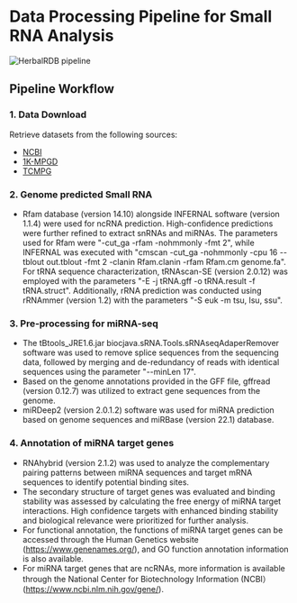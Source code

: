 # Data Processing Pipeline for Small RNA Analysis

![HerbalRDB pipeline](https://github.com/user-attachments/assets/872d0a6d-3fbe-4809-aee0-8b86bc6b8e47)


## Pipeline Workflow

### 1. Data Download

Retrieve datasets from the following sources:
- [NCBI](https://www.ncbi.nlm.nih.gov/)
- [1K-MPGD](http://www.herbgenome.com/)
- [TCMPG](https://cbcb.cdutcm.edu.cn/TCMPG/)

### 2. Genome predicted Small RNA

-  Rfam database (version 14.10) alongside INFERNAL software (version 1.1.4) were used for ncRNA prediction. High-confidence predictions were further refined to extract snRNAs and miRNAs. The parameters used for Rfam were "-cut_ga -rfam -nohmmonly -fmt 2", while INFERNAL was executed with "cmscan -cut_ga -nohmmonly -cpu 16 --tblout out.tblout -fmt 2 -clanin Rfam.clanin -rfam Rfam.cm genome.fa". For tRNA sequence characterization, tRNAscan-SE (version 2.0.12) was employed with the parameters "-E -j tRNA.gff -o tRNA.result -f tRNA.struct". Additionally, rRNA prediction was conducted using rRNAmmer (version 1.2) with the parameters "-S euk -m tsu, lsu, ssu".

### 3. Pre-processing for miRNA-seq

- The tBtools_JRE1.6.jar biocjava.sRNA.Tools.sRNAseqAdaperRemover software was used to remove splice sequences from the sequencing data, followed by merging and de-redundancy of reads with identical sequences using the parameter "--minLen 17".
- Based on the genome annotations provided in the GFF file, gffread (version 0.12.7) was utilized to extract gene sequences from the genome. 
- miRDeep2 (version 2.0.1.2) software was used for miRNA prediction based on genome sequences and miRBase (version 22.1) database.

### 4. Annotation of miRNA target genes

- RNAhybrid (version 2.1.2) was used to analyze the complementary pairing patterns between miRNA sequences and target mRNA sequences to identify potential binding sites.
- The secondary structure of target genes was evaluated and binding stability was assessed by calculating the free energy of miRNA target interactions. High confidence targets with enhanced binding stability and biological relevance were prioritized for further analysis.
- For functional annotation, the functions of miRNA target genes can be accessed through the Human Genetics website (https://www.genenames.org/), and GO function annotation information is also available. 
- For miRNA target genes that are ncRNAs, more information is available through the National Center for Biotechnology Information (NCBI）(https://www.ncbi.nlm.nih.gov/gene/).


